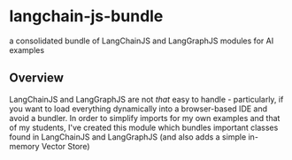 # langchain-js-bundle #

a consolidated bundle of LangChainJS and LangGraphJS modules for AI examples

## Overview ##

LangChainJS and LangGraphJS are not _that_ easy to handle - particularly, if you want to load everything dynamically into a browser-based IDE and avoid a bundler. In order to simplify imports for my own examples and that of my students, I've created this module which bundles important classes found in LangChainJS and LangGraphJS (and also adds a simple in-memory Vector Store)
